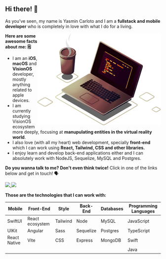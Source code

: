 <p align="left">
  <h2>
    <b>
    Hi there! 👋
    </b>
  </h2>
  As you've seen, my name is Yasmin Carloto and I am a <strong>fullstack and mobile developer</strong> who is completely in love with what I do for a living. 
</p>

<img src="https://github.com/GabrielaBezerra/GabrielaBezerra/blob/main/computer-yellowish-lighpink.png" min-width="400px" max-width="400px" width="400px" align="right" alt="Computer">

<p align="left">
  
<strong>Here are some awesome facts about me: 🗒️</strong>

  * I am an <strong>iOS</strong>, <strong>macOS</strong> and <strong>VisionOS</strong> developer, mostly anything related to apple devices.
  * I am currently studying VisionOS ecosystem more deeply, focusing at <strong>manupulating entities in the virtual reality world</strong>.
  * I also love (with all my heart) web development, specially <strong>front-end</strong> which I can work using <strong>React, Tailwind, CSS and other libraries.</strong>
  * I enjoy learn and develop back-end applications either and I can absolutely work with NodeJS, Sequelize, MySQL and Postgres.
</p>

<p align="left">
  
<strong>Do you wanna talk to me? Don't even think twice!</strong>
Click in one of the links below and get in touch! 🗣️

  <a href="mailto:carlotoyasmin11@gmail.com"> 
    <img src="https://img.shields.io/badge/Gmail-D14836?style=for-the-badge&logo=gmail&logoColor=white" /> 
  </a>


  <a href="https://www.linkedin.com/in/yasmin-carloto/"> 
    <img src="https://img.shields.io/badge/linkedin-%230077B5.svg?style=for-the-badge&logo=linkedin&logoColor=white" /> 
  </a>
</p>

<p align="left">
  
<strong>Those are the technologies that I can work with:</strong>

  | Mobile       | Front-End           | Style    | Back-End  | Databases | Programming Languages |
  | ---------    | ------------------- | -------- | --------- | --------- | --------------------- |
  | SwiftUI      | React ecosystem     | Tailwind | Node      | MySQL     | JavaScript            |
  | UIKit        | Angular             | Sass     | Sequelize | Postgres  | TypeScript            |
  | React Native | Vite                | CSS      | Express   | MongoDB   | Swift                 |
  |              |                     |          |           |           | Java                  |
</p>
